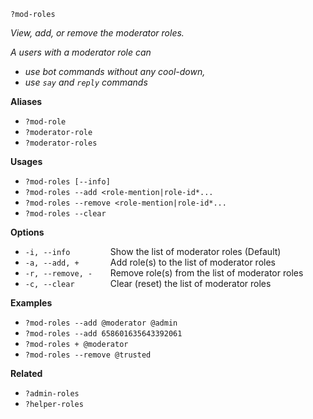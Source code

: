 `?mod-roles`

*View, add, or remove the moderator roles.*

*A users with a moderator role can*
- *use bot commands without any cool-down,*
- *use `say` and `reply` commands*

**Aliases**
*  `?mod-role`
*  `?moderator-role`
*  `?moderator-roles`

**Usages**
* `?mod-roles [--info]`
* `?mod-roles --add <role-mention|role-id*...`
* `?mod-roles --remove <role-mention|role-id*...`
* `?mod-roles --clear`

**Options**
* `-i, --info         `Show the list of moderator roles (Default) 
* `-a, --add, +       `Add role(s) to the list of moderator roles
* `-r, --remove, -    `Remove role(s) from the list of moderator roles
* `-c, --clear        `Clear (reset) the list of moderator roles

**Examples**
* `?mod-roles --add @moderator @admin`
* `?mod-roles --add 658601635643392061`
* `?mod-roles + @moderator`
* `?mod-roles --remove @trusted`

**Related**
* `?admin-roles`
* `?helper-roles`
